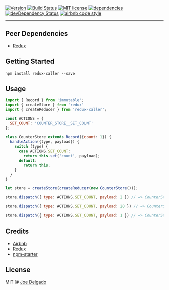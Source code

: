 [![Version](https://img.shields.io/npm/v/redux-caller.svg)](https://www.npmjs.com/package/redux-caller)
[![Build Status](https://travis-ci.org/djoeman84/redux-caller.svg?branch=master)](https://travis-ci.org/djoeman84/redux-caller)
[![MIT license](https://img.shields.io/badge/license-MIT-brightgreen.svg)](https://github.com/djoeman84/redux-caller/blob/master/LICENSE)
[![dependencies](https://david-dm.org/djoeman84/redux-caller.svg)](https://david-dm.org/djoeman84/redux-caller)
[![devDependency Status](https://david-dm.org/djoeman84/redux-caller/dev-status.svg)](https://david-dm.org/djoeman84/redux-caller#info=devDependencies)
[![airbnb code style](https://img.shields.io/badge/code%20style-airbnb-fd5c63.svg)](https://github.com/airbnb/javascript)

---

## Peer Dependencies
- [Redux](https://github.com/reactjs/redux)


## Getting Started
```shell
npm install redux-caller --save
```

## Usage
```javascript
import { Record } from 'immutable';
import { createStore } from 'redux'
import { createReducer } from 'redux-caller';

const ACTIONS = {
  SET_COUNT: 'COUNTER_STORE__SET_COUNT'
};

class CounterStore extends Record({count: 1}) {
  handleAction({type, payload}) {
    switch (type) {
      case ACTIONS.SET_COUNT:
        return this.set('count', payload);
      default:
        return this;
    }
  }
}

let store = createStore(createReducer(new CounterStore()));

store.dispatch({ type: ACTIONS.SET_COUNT, payload: 2 }) // => CounterStore { count = 2 }

store.dispatch({ type: ACTIONS.SET_COUNT, payload: 20 }) // => CounterStore { count = 20 }

store.dispatch({ type: ACTIONS.SET_COUNT, payload: 1 }) // => CounterStore { count = 1 }

```

## Credits

- [Airbnb](http://airbnb.com)
- [Redux](https://github.com/reactjs/redux)
- [npm-starter](https://github.com/deiucanta/npm-starter)

## License

MIT @ [Joe Delgado](https://twitter.com/soy_chupacabra)

